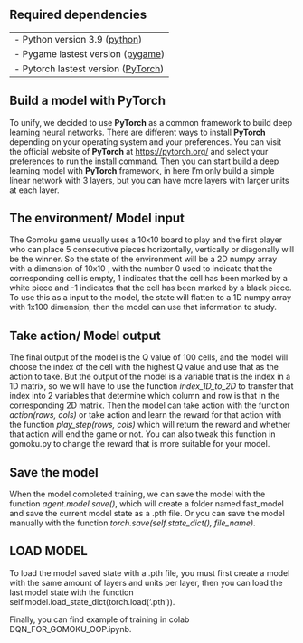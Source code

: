 ## Required dependencies
<table>
  <tr>
    <td>
    - Python version 3.9 (<a href="https://www.python.org/">python</a>)
    </td>
  </tr>
    <td>
      - Pygame lastest version (<a href="https://www.pygame.org/">pygame</a>)
    </td>
  <tr>
    <td>
      - Pytorch lastest version (<a href="https://pytorch.org/">PyTorch</a>)
    </td>
  </tr>
</table>

## Build a model with PyTorch

To unify, we decided to use **PyTorch** as a common framework to build deep learning neural networks. There are different ways to install **PyTorch** depending on your operating system and your preferences. You can visit the official website of **PyTorch** at https://pytorch.org/ and select your preferences to run the install command. Then you can start build a deep learning model with **PyTorch** framework, in here I’m only build a simple linear network with 3 layers, but you can have more layers with larger units at each layer.

## The environment/ Model input

The Gomoku game usually uses a 10x10 board to play and the first player who can place 5 consecutive pieces horizontally, vertically or diagonally will be the winner. So the state of the environment will be a 2D numpy array with a dimension of 10x10 , with the number 0 used to indicate that the corresponding cell is empty, 1 indicates that the cell has been marked by a white piece and -1 indicates that the cell has been marked by a black piece. To use this as a input to the model, the state will flatten to a 1D numpy array with 1x100 dimension, then the model can use that information to study.

## Take action/ Model output

The final output of the model is the Q value of 100 cells, and the model will choose the index of the cell with the highest Q value and use that as the action to take. But the output of the model is a variable that is the index in a 1D matrix, so we will have to use the function *index_1D_to_2D* to transfer that index into 2 variables that determine which column and row is that in the corresponding 2D matrix. Then the model can take action with the function *action(rows, cols)* or take action and learn the reward for that action with the function *play_step(rows, cols)* which will return the reward and whether that action will end the game or not. You can also tweak this function in gomoku.py to change the reward that is more suitable for your model.

## Save the model

When the model completed training, we can save the model with the function *agent.model.save()*, which will create a folder named fast_model and save the current model state as a .pth file. Or you can save the model manually with the function *torch.save(self.state_dict(), file_name)*.

## LOAD MODEL

To load the model saved state with a .pth file, you must first create a model with the same amount of layers and units per layer, then you can load the last model state with the function self.model.load_state_dict(torch.load(‘.pth’)). 

Finally, you can find example of training in colab DQN_FOR_GOMOKU_OOP.ipynb.
